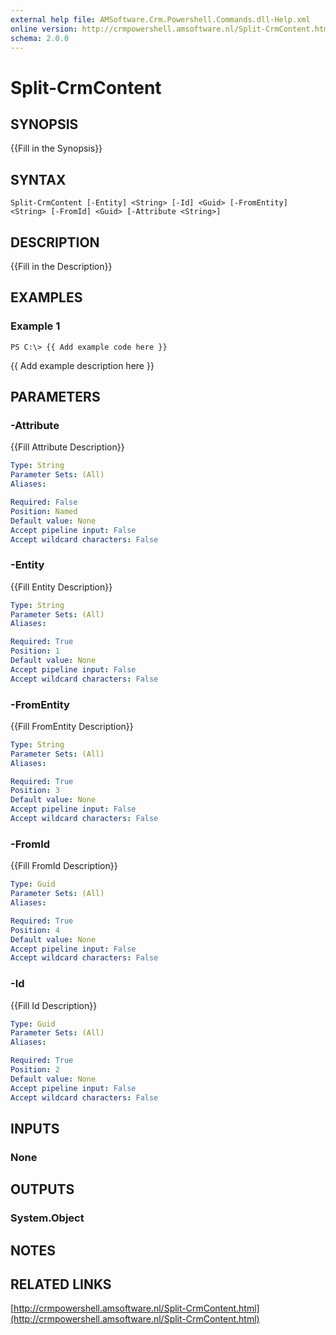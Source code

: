 ```yaml
---
external help file: AMSoftware.Crm.Powershell.Commands.dll-Help.xml
online version: http://crmpowershell.amsoftware.nl/Split-CrmContent.html
schema: 2.0.0
---
```


# Split-CrmContent

## SYNOPSIS
{{Fill in the Synopsis}}

## SYNTAX

```
Split-CrmContent [-Entity] <String> [-Id] <Guid> [-FromEntity] <String> [-FromId] <Guid> [-Attribute <String>]
```

## DESCRIPTION
{{Fill in the Description}}

## EXAMPLES

### Example 1
```
PS C:\> {{ Add example code here }}
```

{{ Add example description here }}

## PARAMETERS

### -Attribute
{{Fill Attribute Description}}

```yaml
Type: String
Parameter Sets: (All)
Aliases: 

Required: False
Position: Named
Default value: None
Accept pipeline input: False
Accept wildcard characters: False
```

### -Entity
{{Fill Entity Description}}

```yaml
Type: String
Parameter Sets: (All)
Aliases: 

Required: True
Position: 1
Default value: None
Accept pipeline input: False
Accept wildcard characters: False
```

### -FromEntity
{{Fill FromEntity Description}}

```yaml
Type: String
Parameter Sets: (All)
Aliases: 

Required: True
Position: 3
Default value: None
Accept pipeline input: False
Accept wildcard characters: False
```

### -FromId
{{Fill FromId Description}}

```yaml
Type: Guid
Parameter Sets: (All)
Aliases: 

Required: True
Position: 4
Default value: None
Accept pipeline input: False
Accept wildcard characters: False
```

### -Id
{{Fill Id Description}}

```yaml
Type: Guid
Parameter Sets: (All)
Aliases: 

Required: True
Position: 2
Default value: None
Accept pipeline input: False
Accept wildcard characters: False
```

## INPUTS

### None


## OUTPUTS

### System.Object

## NOTES

## RELATED LINKS

[http://crmpowershell.amsoftware.nl/Split-CrmContent.html](http://crmpowershell.amsoftware.nl/Split-CrmContent.html)

